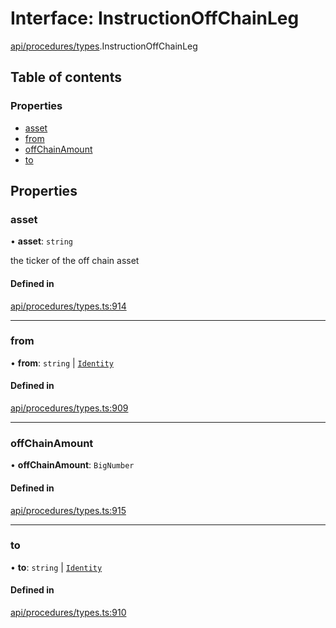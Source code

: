 # Interface: InstructionOffChainLeg

[api/procedures/types](../wiki/api.procedures.types).InstructionOffChainLeg

## Table of contents

### Properties

- [asset](../wiki/api.procedures.types.InstructionOffChainLeg#asset)
- [from](../wiki/api.procedures.types.InstructionOffChainLeg#from)
- [offChainAmount](../wiki/api.procedures.types.InstructionOffChainLeg#offchainamount)
- [to](../wiki/api.procedures.types.InstructionOffChainLeg#to)

## Properties

### asset

• **asset**: `string`

the ticker of the off chain asset

#### Defined in

[api/procedures/types.ts:914](https://github.com/PolymeshAssociation/polymesh-sdk/blob/88db4a91/src/api/procedures/types.ts#L914)

___

### from

• **from**: `string` \| [`Identity`](../wiki/api.entities.Identity.Identity)

#### Defined in

[api/procedures/types.ts:909](https://github.com/PolymeshAssociation/polymesh-sdk/blob/88db4a91/src/api/procedures/types.ts#L909)

___

### offChainAmount

• **offChainAmount**: `BigNumber`

#### Defined in

[api/procedures/types.ts:915](https://github.com/PolymeshAssociation/polymesh-sdk/blob/88db4a91/src/api/procedures/types.ts#L915)

___

### to

• **to**: `string` \| [`Identity`](../wiki/api.entities.Identity.Identity)

#### Defined in

[api/procedures/types.ts:910](https://github.com/PolymeshAssociation/polymesh-sdk/blob/88db4a91/src/api/procedures/types.ts#L910)
